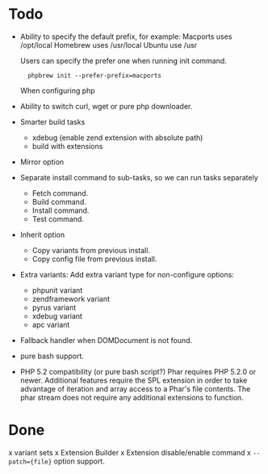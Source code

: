# Todo

- Ability to specify the default prefix, for example:
   Macports uses /opt/local
   Homebrew uses /usr/local
   Ubuntu use /usr

   Users can specify the prefer one when running init command.

        phpbrew init --prefer-prefix=macports

   When configuring php

- Ability to switch curl, wget or pure php downloader.
- Smarter build tasks
    - xdebug (enable zend extension with absolute path)
    - build with extensions
- Mirror option
- Separate install command to sub-tasks, so we can run tasks separately
    - Fetch command.
    - Build command.
    - Install command.
    - Test command.
- Inherit option
    - Copy variants from previous install.
    - Copy config file from previous install.
- Extra variants: Add extra variant type for non-configure options:
    - phpunit variant
    - zendframework variant
    - pyrus variant
    - xdebug variant
    - apc variant
- Fallback handler when DOMDocument is not found.
- pure bash support.

- PHP 5.2 compatibility (or pure bash script?)
    Phar requires PHP 5.2.0 or newer. Additional features
    require the SPL extension in order to take advantage of
    iteration and array access to a Phar's file contents. The
    phar stream does not require any additional extensions to
    function.

# Done

x variant sets
x Extension Builder
x Extension disable/enable command
x `--patch={file}` option support.
